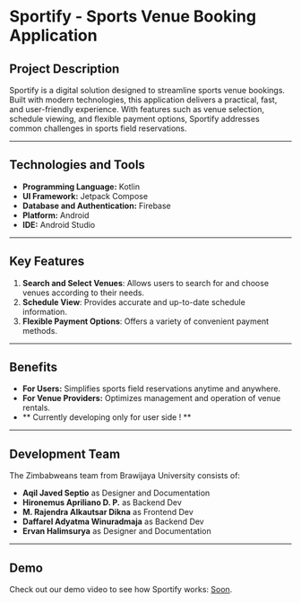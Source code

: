 # Sportify - Sports Venue Booking Application

## Project Description
Sportify is a digital solution designed to streamline sports venue bookings. Built with modern technologies, this application delivers a practical, fast, and user-friendly experience. With features such as venue selection, schedule viewing, and flexible payment options, Sportify addresses common challenges in sports field reservations.

---

## Technologies and Tools
- **Programming Language:** Kotlin
- **UI Framework:** Jetpack Compose
- **Database and Authentication:** Firebase
- **Platform:** Android
- **IDE:** Android Studio

---

## Key Features
1. **Search and Select Venues**: Allows users to search for and choose venues according to their needs.
2. **Schedule View**: Provides accurate and up-to-date schedule information.
3. **Flexible Payment Options**: Offers a variety of convenient payment methods.

---

## Benefits
- **For Users:** Simplifies sports field reservations anytime and anywhere.
- **For Venue Providers:** Optimizes management and operation of venue rentals.
- ** Currently developing only for user side ! **

---

## Development Team
The Zimbabweans team from Brawijaya University consists of:

- **Aqil Javed Septio** as Designer and Documentation
- **Hironemus Apriliano D. P.** as Backend Dev
- **M. Rajendra Alkautsar Dikna** as Frontend Dev
- **Daffarel Adyatma Winuradmaja** as Backend Dev
- **Ervan Halimsurya** as Designer and Documentation

---

## Demo
Check out our demo video to see how Sportify works: [Soon](#).

